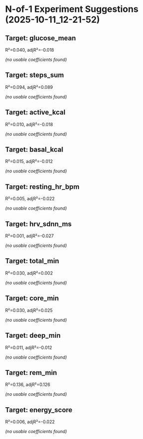 # N-of-1 Experiment Suggestions (2025-10-11_12-21-52)

## Target: glucose_mean
R²=0.040, adjR²=-0.018

*(no usable coefficients found)*

## Target: steps_sum
R²=0.094, adjR²=0.089

*(no usable coefficients found)*

## Target: active_kcal
R²=0.010, adjR²=-0.018

*(no usable coefficients found)*

## Target: basal_kcal
R²=0.015, adjR²=-0.012

*(no usable coefficients found)*

## Target: resting_hr_bpm
R²=0.005, adjR²=-0.022

*(no usable coefficients found)*

## Target: hrv_sdnn_ms
R²=0.001, adjR²=-0.027

*(no usable coefficients found)*

## Target: total_min
R²=0.030, adjR²=0.002

*(no usable coefficients found)*

## Target: core_min
R²=0.030, adjR²=0.025

*(no usable coefficients found)*

## Target: deep_min
R²=0.011, adjR²=-0.012

*(no usable coefficients found)*

## Target: rem_min
R²=0.136, adjR²=0.126

*(no usable coefficients found)*

## Target: energy_score
R²=0.006, adjR²=-0.022

*(no usable coefficients found)*

